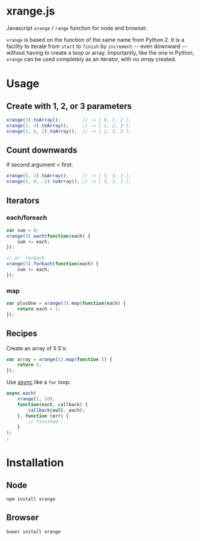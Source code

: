 # xrange.js

Javascript `xrange` / `range` function for node and browser.

`xrange` is based on the function of the same name from Python 2. It is a facility to iterate from `start` to `finish` by `increment` -- even downward -- without having to create a loop or array. Importantly, like the one in Python, `xrange` can be used completely as an iterator, with *no array* created.

# Usage

## Create with 1, 2, or 3 parameters

```js
xrange(3).toArray();        // -> [ 0, 1, 2 ];
xrange(1, 4).toArray();     // -> [ 1, 2, 3 ];
xrange(1, 6, 2).toArray();  // -> [ 1, 3, 5 ];
```

## Count downwards

If second argument < first:

```js
xrange(5, 2).toArray();     // -> [ 5, 4, 3 ];
xrange(5, 0, -2).toArray(); // -> [ 5, 3, 1 ];
```

## Iterators

### each/foreach

```js
var sum = 0;
xrange(3).each(function(each) {
    sum += each;
});

// or `forEach`
xrange(3).forEach(function(each) {
    sum += each;
});
```

### map

```js
var plusOne = xrange(3).map(function(each) {
    return each + 1;
});
```

## Recipes

Create an array of 5 5's:

```js
var array = xrange(5).map(function () {
    return 5;
});
```

Use [async](https://github.com/caolan/async) like a `for` loop:

```js
async.each(
    xrange(1, 10),
    function(each, callback) {
        callback(null, each);
    }, function (err) {
        // finished ...
    }
);
;
```

# Installation

## Node

    npm install xrange

## Browser

    bower install xrange 
